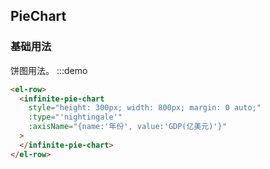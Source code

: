 ## PieChart

### 基础用法

饼图用法。
:::demo

```html
<el-row>
  <infinite-pie-chart
    style="height: 300px; width: 800px; margin: 0 auto;"
    :type="'nightingale'"
    :axisName="{name:'年份', value:'GDP(亿美元)'}"
  >
  </infinite-pie-chart>
</el-row>
```
